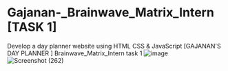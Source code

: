 # Gajanan-_Brainwave_Matrix_Intern  [TASK 1]
Develop a day planner website using HTML CSS & JavaScript   [GAJANAN'S DAY PLANNER ]
Brainwave_Matrix_Intern
task 1 ![image](https://github.com/user-attachments/assets/03ffe10b-3a1d-4986-846c-4225d4e76525)
![Screenshot (262)](https://github.com/user-attachments/assets/1120782b-9314-42b8-b6e8-07b5ae248037)
